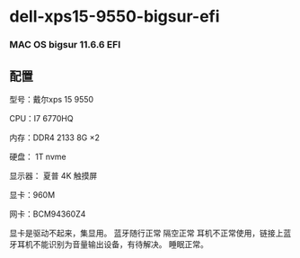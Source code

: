 # dell-xps15-9550-bigsur-efi
### MAC OS bigsur 11.6.6 EFI 

## 配置
型号：戴尔xps 15 9550 

CPU：I7 6770HQ

内存：DDR4 2133 8G ×2

硬盘： 1T nvme

显示器： 夏普 4K 触摸屏

显卡：960M

网卡：BCM94360Z4


显卡是驱动不起来，集显用。
蓝牙随行正常
隔空正常
耳机不正常使用，链接上蓝牙耳机不能识别为音量输出设备，有待解决。
睡眠正常。
